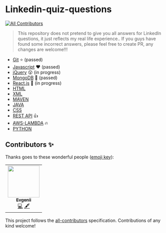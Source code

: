 # Linkedin-quiz-questions
<!-- ALL-CONTRIBUTORS-BADGE:START - Do not remove or modify this section -->
[![All Contributors](https://img.shields.io/badge/all_contributors-1-orange.svg?style=flat-square)](#contributors-)
<!-- ALL-CONTRIBUTORS-BADGE:END -->
> This repository does not pretend to give you all answers for LinkedIn questions, it just reflects my real life experience.. If you guys have found some incorrect answers, please feel free to create PR, any changes are welcome!!!

* [Git](https://github.com/Ebazhanov/in-quiz-questions/blob/master/git/git-quiz.md) :star: (passed)
* [Javascript](https://github.com/Ebazhanov/in-quiz-questions/blob/master/javascript/javascript-quiz.md) :heart: (passed)
* [jQuery](https://github.com/Ebazhanov/in-quiz-questions/blob/master/jquery/jquery-quiz.md) :open_mouth: (in progress)
* [MongoDB](https://github.com/Ebazhanov/in-quiz-questions/blob/master/mongodb/mongodb-quiz.md) :green_heart: (passed)
* [React.js](https://github.com/Ebazhanov/in-quiz-questions/blob/master/react/reactjs-quiz.md) :rose: (in progress)
* [HTML](https://github.com/Ebazhanov/in-quiz-questions/blob/master/html/html-quiz.md) 
* [XML](https://github.com/Ebazhanov/in-quiz-questions/blob/master/xml/xml-quiz.md) 
* [MAVEN](https://github.com/Ebazhanov/in-quiz-questions/blob/master/maven/maven-quiz.md) 
* [JAVA](https://github.com/Ebazhanov/in-quiz-questions/blob/master/java/java-quiz.md) 
* [CSS](https://github.com/Ebazhanov/in-quiz-questions/blob/master/css/css-quiz.md) 
* [REST API](https://github.com/Ebazhanov/in-quiz-questions/blob/master/rest-api/rest-api-quiz.md) :+1:
* [AWS-LAMBDA](https://github.com/Ebazhanov/in-quiz-questions/blob/master/aws-lambda/aws-lambda-quiz.md) :fire:
* [PYTHON](https://github.com/Ebazhanov/in-quiz-questions/blob/master/python/python-quiz.md) 

## Contributors ✨

Thanks goes to these wonderful people ([emoji key](https://allcontributors.org/docs/en/emoji-key)):

<!-- ALL-CONTRIBUTORS-LIST:START - Do not remove or modify this section -->
<!-- prettier-ignore-start -->
<!-- markdownlint-disable -->
<table>
  <tr>
    <td align="center"><a href="https://github.com/Ebazhanov"><img src="https://avatars2.githubusercontent.com/u/13170022?v=4" width="100px;" alt=""/><br /><sub><b>Evgenii</b></sub></a><br /><a href="https://github.com/Ebazhanov/in-quiz-questions/commits?author=Ebazhanov" title="Code">💻</a> <a href="#content-Ebazhanov" title="Content">🖋</a></td>
  </tr>
</table>

<!-- markdownlint-enable -->
<!-- prettier-ignore-end -->
<!-- ALL-CONTRIBUTORS-LIST:END -->

This project follows the [all-contributors](https://github.com/all-contributors/all-contributors) specification. Contributions of any kind welcome!